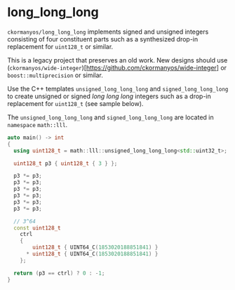 long_long_long
==================

`ckormanyos/long_long_long` implements signed and unsigned integers consisting of four constituent parts
such as a synthesized drop-in replacement for `uint128_t` or similar.

This is a legacy project that preserves an old work.
New designs should use (`ckormanyos/wide-integer`)[https://github.com/ckormanyos/wide-integer]
or `boost::multiprecision` or similar.

Use the C++ templates `unsigned_long_long_long` and `signed_long_long_long`
to create unsigned or signed _long_ _long_ _long_ integers such as a drop-in replacement
for `uint128_t` (see sample below).

The `unsigned_long_long_long` and `signed_long_long_long` are located in `namespace` `math::lll`.

```cpp
auto main() -> int
{
  using uint128_t = math::lll::unsigned_long_long_long<std::uint32_t>;

  uint128_t p3 { uint128_t { 3 } };

  p3 *= p3;
  p3 *= p3;
  p3 *= p3;
  p3 *= p3;
  p3 *= p3;
  p3 *= p3;

  // 3^64
  const uint128_t
    ctrl
    {
        uint128_t { UINT64_C(1853020188851841) }
      * uint128_t { UINT64_C(1853020188851841) }
    };

  return (p3 == ctrl) ? 0 : -1;
}
```
